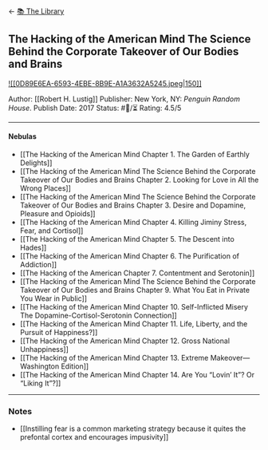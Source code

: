 <- [📚 The Library](🔮%20The%20Cosmos/The%20Library.md)
## The Hacking of the American Mind The Science Behind the Corporate Takeover of Our Bodies and Brains

[ ![[0D89E6EA-6593-4EBE-8B9E-A1A3632A5245.jpeg|150]] ](https://www.amazon.com/gp/aw/d/B01N802BNX/ref=tmm_kin_swatch_0?ie=UTF8&qid=1660413175&sr=8-2)

Author: [[Robert H. Lustig]]
Publisher: New York, NY: _Penguin Random House_.
Publish Date: 2017
Status: #💫/⏳ 
Rating: 4.5/5

___

#### Nebulas

- [[The Hacking of the American Mind Chapter 1. The Garden of Earthly Delights]] 
- [[The Hacking of the American Mind The Science Behind the Corporate Takeover of Our Bodies and Brains Chapter 2. Looking for Love in All the Wrong Places]] 
- [[The Hacking of the American Mind The Science Behind the Corporate Takeover of Our Bodies and Brains Chapter 3. Desire and Dopamine, Pleasure and Opioids]] 
- [[The Hacking of the American Mind Chapter 4. Killing Jiminy Stress, Fear, and Cortisol]] 
- [[The Hacking of the American Mind Chapter 5. The Descent into Hades]] 
- [[The Hacking of the American Mind Chapter 6. The Purification of Addiction]] 
- [[The Hacking of the American Chapter 7. Contentment and Serotonin]] 
- [[The Hacking of the American Mind The Science Behind the Corporate Takeover of Our Bodies and Brains Chapter 9. What You Eat in Private You Wear in Public]] 
- [[The Hacking of the American Mind Chapter 10. Self-Inflicted Misery The Dopamine-Cortisol-Serotonin Connection]] 
- [[The Hacking of the American Mind Chapter 11. Life, Liberty, and the Pursuit of Happiness?]]
- [[The Hacking of the American Mind Chapter 12. Gross National Unhappiness]]
- [[The Hacking of the American Mind Chapter 13. Extreme Makeover—Washington Edition]]
- [[The Hacking of the American Mind Chapter 14. Are You “Lovin’ It”? Or “Liking It”?]]

___

### Notes

- [[Instilling fear is a common marketing strategy because it quites the prefontal cortex and encourages impusivity]]

